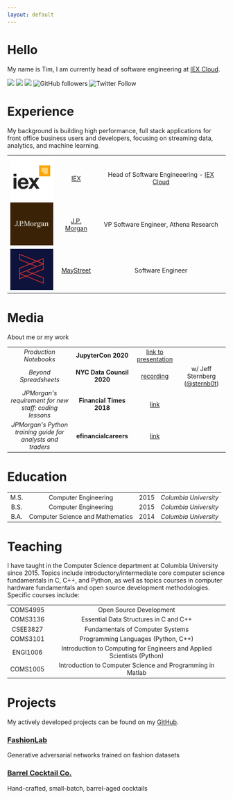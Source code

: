 ```yaml
---
layout: default
---
```

# Hello
My name is Tim, I am currently head of software engineering at [IEX Cloud](https://github.com/iexcloud).


[![](https://img.shields.io/badge/Website-red)](https://tim.paine.nyc/)
[![](https://img.shields.io/badge/Teaching-green)](https://www.cs.columbia.edu/~paine/)
[![](https://img.shields.io/badge/LinkedIn-blue)](https://www.linkedin.com/in/timkpaine/)
![GitHub followers](https://img.shields.io/github/followers/timkpaine?style=social)
![Twitter Follow](https://img.shields.io/twitter/follow/timkpaine?style=social)

# Experience
My background is building high performance, full stack applications for front office business users and developers, focusing on streaming data, analytics, and machine learning. 

| | | |
|:--:|:--:|:--:|
| <img width="100" src="https://raw.githubusercontent.com/timkpaine/timkpaine/main/iex.png" alt="IEX"> | [IEX](https://iextrading.com) | Head of Software Engineeering - [IEX Cloud](https://iexcloud.io) |
| <img width="100" src="https://raw.githubusercontent.com/timkpaine/timkpaine/main/jpmorgan.png" alt="J.P. Morgan"> | [J.P. Morgan](https://www.jpmorgan.com/global) | VP Software Engineer, Athena Research |
| <img width="100" src="https://raw.githubusercontent.com/timkpaine/timkpaine/main/maystreet.png" alt="MayStreet"> | [MayStreet](https://maystreet.com) |  Software Engineer |


# Media
About me or my work


| | | | |
|:--:|:--:|:--:|:--:|
| *Production Notebooks* | **JupyterCon 2020**  | [link to presentation](https://tim.paine.nyc/talks/jupytercon.html#/) | |
| *Beyond Spreadsheets* | **NYC Data Council 2020** | [recording](https://youtu.be/PYTVU4A_3Kc) | w/ Jeff Sternberg ([@sternb0t](https://github.com/sternb0t)) |
|*JPMorgan's requirement for new staff: coding lessons* | **Financial Times 2018** | [link](https://www.ft.com/content/4c17d6ce-c8b2-11e8-ba8f-ee390057b8c9) | |
| *JPMorgan's Python training guide for analysts and traders* | **efinancialcareers** | [link](https://news.efinancialcareers.com/us-en/3004043/jpmorgan-python-training-analysts-and-traders) | | 


# Education

| | | | |
|:--:|:--:|:--:|:--:|
| M.S. | Computer Engineering | 2015 | *Columbia University* |
| B.S. | Computer Engineering | 2015 | *Columbia University* |
| B.A. | Computer Science and Mathematics | 2014 | *Columbia University* |

# Teaching
I have taught in the Computer Science department at Columbia University since 2015. Topics include introductory/intermediate core computer science fundamentals in C, C++, and Python, as well as topics courses in computer hardware fundamentals and open source development methodologies. Specific courses include:

| | |
|:--:|:--:|
| COMS4995 | Open Source Development |
| COMS3136 | Essential Data Structures in C and C++ |
| CSEE3827 | Fundamentals of Computer Systems |
| COMS3101 | Programming Languages (Python, C++) |
| ENGI1006 | Introduction to Computing for Engineers and Applied Scientists (Python) |
| COMS1005 | Introduction to Computer Science and Programming in Matlab |

# Projects
My actively developed projects can be found on my [GitHub](https://github.com/timkpaine).

### [FashionLab](https://fashionlab.ai/#/)
Generative adversarial networks trained on fashion datasets

### [Barrel Cocktail Co.](https://barrelcocktail.co/#/)
Hand-crafted, small-batch, barrel-aged cocktails

